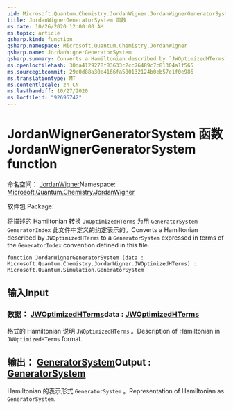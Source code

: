 ```yaml
---
uid: Microsoft.Quantum.Chemistry.JordanWigner.JordanWignerGeneratorSystem
title: JordanWignerGeneratorSystem 函数
ms.date: 10/26/2020 12:00:00 AM
ms.topic: article
qsharp.kind: function
qsharp.namespace: Microsoft.Quantum.Chemistry.JordanWigner
qsharp.name: JordanWignerGeneratorSystem
qsharp.summary: Converts a Hamiltonian described by `JWOptimizedHTerms` to a `GeneratorSystem` expressed in terms of the `GeneratorIndex` convention defined in this file.
ms.openlocfilehash: 30da4129278f83633c2cc76489c7c81304a1f565
ms.sourcegitcommit: 29e0d88a30e4166fa580132124b0eb57e1f0e986
ms.translationtype: MT
ms.contentlocale: zh-CN
ms.lasthandoff: 10/27/2020
ms.locfileid: "92695742"
---
```

# <a name="jordanwignergeneratorsystem-function"></a><span data-ttu-id="efd4f-102">JordanWignerGeneratorSystem 函数</span><span class="sxs-lookup"><span data-stu-id="efd4f-102">JordanWignerGeneratorSystem function</span></span>

<span data-ttu-id="efd4f-103">命名空间： [JordanWigner](xref:Microsoft.Quantum.Chemistry.JordanWigner)</span><span class="sxs-lookup"><span data-stu-id="efd4f-103">Namespace: [Microsoft.Quantum.Chemistry.JordanWigner](xref:Microsoft.Quantum.Chemistry.JordanWigner)</span></span>

<span data-ttu-id="efd4f-104">软件包 [](https://nuget.org/packages/)</span><span class="sxs-lookup"><span data-stu-id="efd4f-104">Package: [](https://nuget.org/packages/)</span></span>


<span data-ttu-id="efd4f-105">将描述的 Hamiltonian 转换 `JWOptimizedHTerms` 为用 `GeneratorSystem` `GeneratorIndex` 此文件中定义的约定表示的。</span><span class="sxs-lookup"><span data-stu-id="efd4f-105">Converts a Hamiltonian described by `JWOptimizedHTerms` to a `GeneratorSystem` expressed in terms of the `GeneratorIndex` convention defined in this file.</span></span>

```qsharp
function JordanWignerGeneratorSystem (data : Microsoft.Quantum.Chemistry.JordanWigner.JWOptimizedHTerms) : Microsoft.Quantum.Simulation.GeneratorSystem
```


## <a name="input"></a><span data-ttu-id="efd4f-106">输入</span><span class="sxs-lookup"><span data-stu-id="efd4f-106">Input</span></span>

### <a name="data--jwoptimizedhterms"></a><span data-ttu-id="efd4f-107">数据： [JWOptimizedHTerms](xref:Microsoft.Quantum.Chemistry.JordanWigner.JWOptimizedHTerms)</span><span class="sxs-lookup"><span data-stu-id="efd4f-107">data : [JWOptimizedHTerms](xref:Microsoft.Quantum.Chemistry.JordanWigner.JWOptimizedHTerms)</span></span>

<span data-ttu-id="efd4f-108">格式的 Hamiltonian 说明 `JWOptimizedHTerms` 。</span><span class="sxs-lookup"><span data-stu-id="efd4f-108">Description of Hamiltonian in `JWOptimizedHTerms` format.</span></span>



## <a name="output--generatorsystem"></a><span data-ttu-id="efd4f-109">输出： [GeneratorSystem](xref:Microsoft.Quantum.Simulation.GeneratorSystem)</span><span class="sxs-lookup"><span data-stu-id="efd4f-109">Output : [GeneratorSystem](xref:Microsoft.Quantum.Simulation.GeneratorSystem)</span></span>

<span data-ttu-id="efd4f-110">Hamiltonian 的表示形式 `GeneratorSystem` 。</span><span class="sxs-lookup"><span data-stu-id="efd4f-110">Representation of Hamiltonian as `GeneratorSystem`.</span></span>